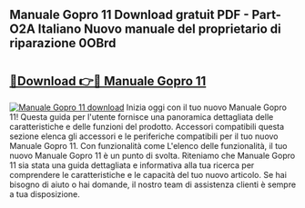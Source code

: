 ## Manuale Gopro 11 Download gratuit PDF - Part-O2A Italiano Nuovo manuale del proprietario di riparazione 0OBrd

# <h2><a href="http://dfdd6wg.blite.top/?on=Manuale+Gopro+11">🔗Download 👉🔴 Manuale Gopro 11</a></h2>

[![Manuale Gopro 11 download](https://i.imgur.com/lujVjoI.png)](http://dfdd6wg.blite.top/?on=Manuale+Gopro+11)
Inizia oggi con il tuo nuovo Manuale Gopro 11! Questa guida per l'utente fornisce una panoramica dettagliata delle caratteristiche e delle funzioni del prodotto. Accessori compatibili questa sezione elenca gli accessori e le periferiche compatibili per il tuo nuovo Manuale Gopro 11. Con funzionalità come L'elenco delle funzionalità, il tuo nuovo Manuale Gopro 11 è un punto di svolta. Riteniamo che Manuale Gopro 11 sia stata una guida dettagliata e informativa alla tua ricerca per comprendere le caratteristiche e le capacità del tuo nuovo articolo. Se hai bisogno di aiuto o hai domande, il nostro team di assistenza clienti è sempre a tua disposizione.
